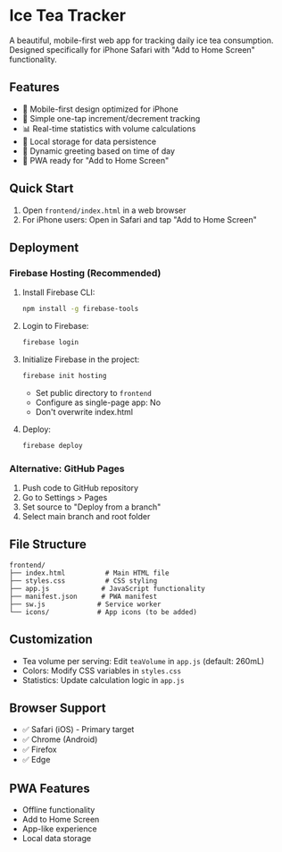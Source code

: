 # Ice Tea Tracker

A beautiful, mobile-first web app for tracking daily ice tea consumption. Designed specifically for iPhone Safari with "Add to Home Screen" functionality.

## Features

- 📱 Mobile-first design optimized for iPhone
- 🎯 Simple one-tap increment/decrement tracking
- 📊 Real-time statistics with volume calculations
- 💾 Local storage for data persistence
- 🌙 Dynamic greeting based on time of day
- 📱 PWA ready for "Add to Home Screen"

## Quick Start

1. Open `frontend/index.html` in a web browser
2. For iPhone users: Open in Safari and tap "Add to Home Screen"

## Deployment

### Firebase Hosting (Recommended)

1. Install Firebase CLI:
   ```bash
   npm install -g firebase-tools
   ```

2. Login to Firebase:
   ```bash
   firebase login
   ```

3. Initialize Firebase in the project:
   ```bash
   firebase init hosting
   ```
   - Set public directory to `frontend`
   - Configure as single-page app: No
   - Don't overwrite index.html

4. Deploy:
   ```bash
   firebase deploy
   ```

### Alternative: GitHub Pages

1. Push code to GitHub repository
2. Go to Settings > Pages
3. Set source to "Deploy from a branch"
4. Select main branch and root folder

## File Structure

```
frontend/
├── index.html          # Main HTML file
├── styles.css          # CSS styling
├── app.js             # JavaScript functionality
├── manifest.json      # PWA manifest
├── sw.js             # Service worker
└── icons/            # App icons (to be added)
```

## Customization

- Tea volume per serving: Edit `teaVolume` in `app.js` (default: 260mL)
- Colors: Modify CSS variables in `styles.css`
- Statistics: Update calculation logic in `app.js`

## Browser Support

- ✅ Safari (iOS) - Primary target
- ✅ Chrome (Android)
- ✅ Firefox
- ✅ Edge

## PWA Features

- Offline functionality
- Add to Home Screen
- App-like experience
- Local data storage 
